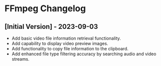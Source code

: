 # FFmpeg Changelog

## [Initial Version] - 2023-09-03

-  Add basic video file information retrieval functionality.
-  Add capability to display video preview images.
-  Add functionality to copy file information to the clipboard.
-  Add enhanced file type filtering accuracy by searching audio and video streams.
